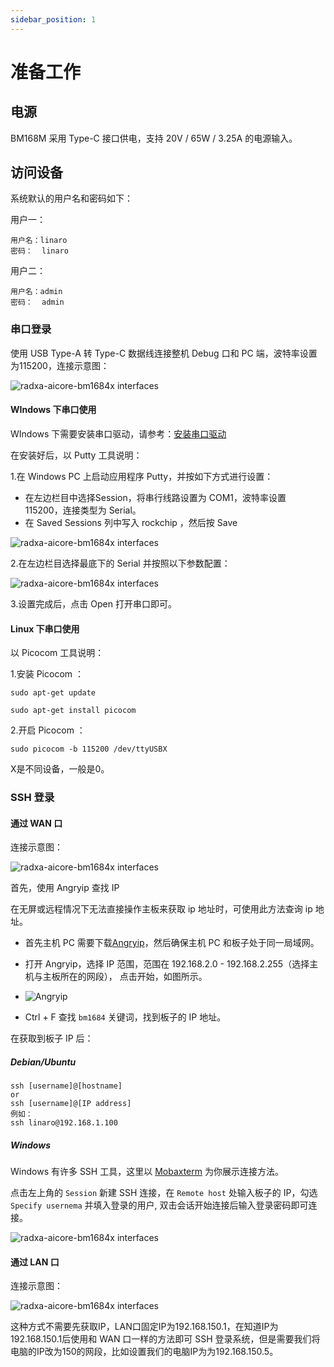 ```yaml
---
sidebar_position: 1
---
```


# 准备工作

## 电源

BM168M 采用 Type-C 接口供电，支持 20V / 65W / 3.25A 的电源输入。

## 访问设备

系统默认的用户名和密码如下：

用户一：

```
用户名：linaro
密码：  linaro
```

用户二：

```
用户名：admin
密码：  admin
```

### 串口登录

使用 USB Type-A 转 Type-C 数据线连接整机 Debug 口和 PC 端，波特率设置为115200，连接示意图：

<img src="/img/bm168m/connection-diagram-1.webp" alt="radxa-aicore-bm1684x interfaces" />

#### WIndows 下串口使用

WIndows 下需要安装串口驱动，请参考：[安装串口驱动](/bitmain/bm168m/getting-started/serial-driver-install.md)

在安装好后，以 Putty 工具说明：

1.在 Windows PC 上启动应用程序 Putty，并按如下方式进行设置：

- 在左边栏目中选择Session，将串行线路设置为 COM1，波特率设置 115200，连接类型为 Serial。
- 在 Saved Sessions 列中写入 rockchip ，然后按 Save

<img src="/img/bm168m/putty-setting-1.webp" alt="radxa-aicore-bm1684x interfaces" />

2.在左边栏目选择最底下的 Serial 并按照以下参数配置：

<img src="/img/bm168m/putty-setting-2.webp" alt="radxa-aicore-bm1684x interfaces" />

3.设置完成后，点击 Open 打开串口即可。

#### Linux 下串口使用

以 Picocom 工具说明：

1.安装 Picocom ：

```
sudo apt-get update

sudo apt-get install picocom
```

2.开启 Picocom ：

```
sudo picocom -b 115200 /dev/ttyUSBX
```

X是不同设备，一般是0。

### SSH 登录

#### 通过 WAN 口

连接示意图：

<img src="/img/bm168m/connection-diagram-2.webp" alt="radxa-aicore-bm1684x interfaces" />

首先，使用 Angryip 查找 IP

在无屏或远程情况下无法直接操作主板来获取 ip 地址时，可使用此方法查询 ip 地址。

- 首先主机 PC 需要下载[Angryip](https://angryip.org/download/)，然后确保主机 PC 和板子处于同一局域网。

- 打开 Angryip，选择 IP 范围，范围在 192.168.2.0 - 192.168.2.255（选择主机与主板所在的网段）， 点击开始，如图所示。

- ![Angryip](/img/configuration/ssh-Angryip.webp)

- Ctrl + F 查找 `bm1684` 关键词，找到板子的 IP 地址。

在获取到板子 IP 后：

##### Debian/Ubuntu

```
ssh [username]@[hostname]
or
ssh [username]@[IP address]
例如：
ssh linaro@192.168.1.100
```

##### Windows

Windows 有许多 SSH 工具，这里以 [Mobaxterm](https://mobaxterm.mobatek.net/) 为你展示连接方法。

点击左上角的 `Session` 新建 SSH 连接，在 `Remote host` 处输入板子的 IP，勾选 `Specify usernema` 并填入登录的用户, 双击会话开始连接后输入登录密码即可连接。

<img src="/img/bm168m/angryip.webp" alt="radxa-aicore-bm1684x interfaces" />

#### 通过 LAN 口

连接示意图：

<img src="/img/bm168m/connection-diagram-3.webp" alt="radxa-aicore-bm1684x interfaces" />

这种方式不需要先获取IP，LAN口固定IP为192.168.150.1，在知道IP为192.168.150.1后使用和 WAN 口一样的方法即可 SSH 登录系统，但是需要我们将电脑的IP改为150的网段，比如设置我们的电脑IP为为192.168.150.5。
